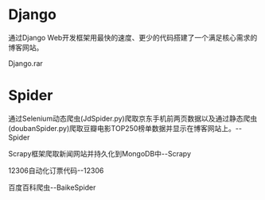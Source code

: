 # Django

通过Django Web开发框架用最快的速度、更少的代码搭建了一个满足核心需求的博客网站。

Django.rar

# Spider

通过Selenium动态爬虫(JdSpider.py)爬取京东手机前两页数据以及通过静态爬虫(doubanSpider.py)爬取豆瓣电影TOP250榜单数据并显示在博客网站上。--Spider

Scrapy框架爬取新闻网站并持久化到MongoDB中--Scrapy

12306自动化订票代码--12306

百度百科爬虫--BaikeSpider


